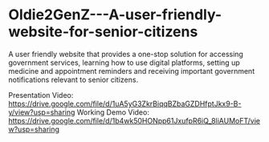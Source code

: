 # Oldie2GenZ---A-user-friendly-website-for-senior-citizens
A user friendly website that provides a one-stop solution for accessing government services, learning how to use digital platforms, setting up medicine and appointment reminders and receiving important government notifications relevant to senior citizens.

Presentation Video: 
https://drive.google.com/file/d/1uA5yG3ZkrBiqqBZbaGZDHfptJkx9-B-y/view?usp=sharing
Working Demo Video:
https://drive.google.com/file/d/1b4wk50HONpp61JxufpR6iQ_8liAUMoFT/view?usp=sharing
